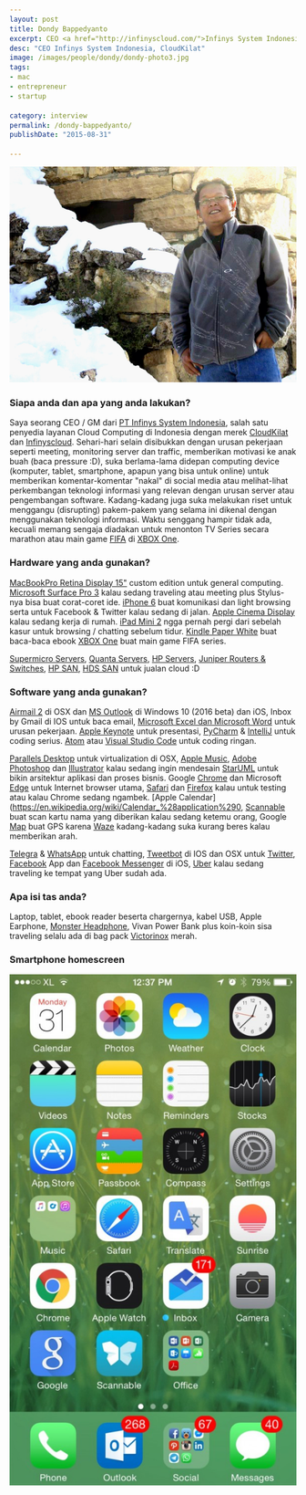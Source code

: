 ```yaml
---
layout: post
title: Dondy Bappedyanto
excerpt: CEO <a href="http://infinyscloud.com/">Infinys System Indonesia</a>
desc: "CEO Infinys System Indonesia, CloudKilat"
image: /images/people/dondy/dondy-photo3.jpg
tags:
- mac
- entrepreneur
- startup

category: interview
permalink: /dondy-bappedyanto/
publishDate: "2015-08-31"

---
```


![Dondi Bappedyanto](/images/people/dondy/dondy-photo3.jpg)


### Siapa anda dan apa yang anda lakukan?
Saya seorang CEO / GM dari [PT Infinys System Indonesia](http://infinyscloud.com/), salah satu penyedia layanan Cloud Computing di Indonesia dengan merek [CloudKilat](http://cloudkilat.com/) dan [Infinyscloud](http://infinyscloud.com/). Sehari-hari selain disibukkan dengan urusan pekerjaan seperti meeting, monitoring server dan traffic, memberikan motivasi ke anak buah (baca pressure :D), suka berlama-lama didepan computing device (komputer, tablet, smartphone, apapun yang bisa untuk online) untuk memberikan komentar-komentar "nakal" di social media atau melihat-lihat perkembangan teknologi informasi yang relevan dengan urusan server atau pengembangan software. Kadang-kadang juga suka melakukan riset untuk menggangu (disrupting) pakem-pakem yang selama ini dikenal dengan menggunakan teknologi informasi. Waktu senggang hampir tidak ada, kecuali memang sengaja diadakan untuk menonton TV Series secara marathon atau main game [FIFA](http://www.xbox.com/en-US/games/fifa-15) di [XBOX One](https://en.wikipedia.org/wiki/Xbox_One).

### Hardware yang anda gunakan?
[MacBookPro Retina Display 15"](https://en.wikipedia.org/wiki/MacBook_Pro) custom edition untuk general computing. [Microsoft Surface Pro 3](https://en.wikipedia.org/wiki/Surface_Pro_3) kalau sedang traveling atau meeting plus Stylus-nya bisa buat corat-coret ide. [iPhone 6](https://en.wikipedia.org/wiki/IPhone_6) buat komunikasi dan light browsing serta untuk Facebook &amp; Twitter kalau sedang di jalan. [Apple Cinema Display](https://en.wikipedia.org/wiki/Apple_Cinema_Display) kalau sedang kerja di rumah. [iPad Mini 2](https://en.wikipedia.org/wiki/IPad_Mini_2) ngga pernah pergi dari sebelah kasur untuk browsing / chatting  sebelum tidur.
[Kindle Paper White](https://en.wikipedia.org/wiki/Amazon_Kindle) buat baca-baca ebook [XBOX One](https://en.wikipedia.org/wiki/Xbox_One) buat main game FIFA series.


[Supermicro Servers](http://www.supermicro.com/products/system/), [Quanta Servers](http://www.quantaqct.com/), [HP Servers](http://www8.hp.com/us/en/products/servers/), [Juniper Routers & Switches](http://www.juniper.net/us/en/), [HP SAN](http://www8.hp.com/us/en/products/data-storage/storage-networking.html), [HDS SAN](https://www.hds.com/products/networking/) untuk jualan cloud :D


### Software yang anda gunakan?
[Airmail 2](http://airmailapp.com/) di OSX dan [MS Outlook](http://www.microsoft.com/en-us/outlook-com/) di Windows 10 (2016 beta) dan iOS, Inbox by Gmail di IOS untuk baca email, [Microsoft Excel dan Microsoft Word](https://products.office.com/) untuk urusan pekerjaan. [Apple Keynote](http://www.apple.com/mac/keynote/) untuk presentasi, [PyCharm](https://www.jetbrains.com/pycharm/) &amp; [IntelliJ](https://www.jetbrains.com/idea/) untuk coding serius. [Atom](https://atom.io/) atau [Visual Studio Code](https://code.visualstudio.com/) untuk coding ringan.

[Parallels Desktop](http://www.parallels.com/products/desktop/) untuk virtualization di OSX, [Apple Music](http://www.apple.com/music/), [Adobe Photoshop](http://www.photoshop.com/products/photoshop) dan [Illustrator](http://www.adobe.com/products/illustrator.html) kalau sedang ingin mendesain
[StarUML](http://staruml.io/) untuk bikin arsitektur aplikasi dan proses bisnis. Google [Chrome](http://www.google.com/chrome/) dan Microsoft [Edge](https://www.microsoft.com/en-us/windows/microsoft-edge) untuk Internet browser utama, [Safari](http://www.apple.com/safari/) dan [Firefox](https://www.mozilla.org/en-US/firefox/new/) kalau untuk testing atau kalau Chrome sedang ngambek.
[Apple Calendar](https://en.wikipedia.org/wiki/Calendar_%28application%290, [Scannable](https://evernote.com/products/scannable/) buat scan kartu nama yang diberikan kalau sedang ketemu orang, Google [Map](http://maps.google.com/) buat GPS karena [Waze](https://www.waze.com/) kadang-kadang suka kurang beres kalau memberikan arah.

[Telegra](https://telegram.org) &amp; [WhatsApp](https://www.whatsapp.com) untuk chatting, [Tweetbot](http://tapbots.com/tweetbot/) di IOS dan OSX untuk [Twitter](https://twitter.com/), [Facebook](https://facebook.com/) App dan [Facebook Messenger](https://www.messenger.com/) di iOS, [Uber](https://www.uber.com/) kalau sedang traveling ke tempat yang Uber sudah ada.

### Apa isi tas anda?
Laptop, tablet, ebook reader beserta chargernya, kabel USB, Apple Earphone, [Monster Headphone](http://www.monsterproducts.com/collections/headphones), Vivan Power Bank plus koin-koin sisa traveling selalu ada di bag pack [Victorinox](http://www.victorinox.com/global/en) merah.

### Smartphone homescreen
![dondy homescreen](/images/people/dondy/homescreen-576x1024.jpg)
